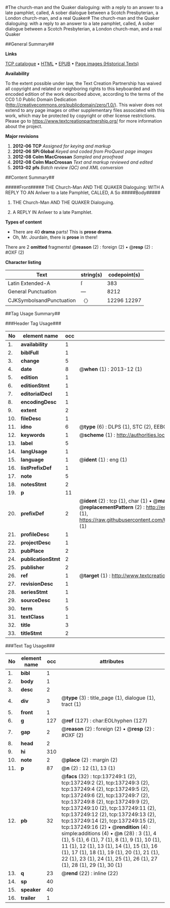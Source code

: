 #The church-man and the Quaker dialoguing: with a reply to an answer to a late pamphlet, called, A sober dialogue between a Scotch Presbyterian, a London church-man, and a real Quaker#
The church-man and the Quaker dialoguing: with a reply to an answer to a late pamphlet, called, A sober dialogue between a Scotch Presbyterian, a London church-man, and a real Quaker

##General Summary##

**Links**

[TCP catalogue](http://www.ota.ox.ac.uk/tcp/)  • 
[HTML](http://tei.it.ox.ac.uk/tcp/Texts-HTML/free/A79/A79570.html)  • 
[EPUB](http://tei.it.ox.ac.uk/tcp/Texts-EPUB/free/A79/A79570.epub) • 
[Page images (Historical Texts)](https://historicaltexts.jisc.ac.uk/eebo-99897624e)

**Availability**

To the extent possible under law, the Text Creation Partnership has waived all copyright and related or neighboring rights to this keyboarded and encoded edition of the work described above, according to the terms of the CC0 1.0 Public Domain Dedication (http://creativecommons.org/publicdomain/zero/1.0/). This waiver does not extend to any page images or other supplementary files associated with this work, which may be protected by copyright or other license restrictions. Please go to https://www.textcreationpartnership.org/ for more information about the project.

**Major revisions**

1. __2012-06__ __TCP__ *Assigned for keying and markup*
1. __2012-06__ __SPi Global__ *Keyed and coded from ProQuest page images*
1. __2012-08__ __Colm MacCrossan__ *Sampled and proofread*
1. __2012-08__ __Colm MacCrossan__ *Text and markup reviewed and edited*
1. __2013-02__ __pfs__ *Batch review (QC) and XML conversion*

##Content Summary##

#####Front#####
THE Church-Man AND THE QUAKER Dialoguing: WITH A REPLY TO AN Anſwer to a late Pamphlet, CALLED, A So
#####Body#####

1. THE Church-Man AND THE QUAKER Dialoguing.

1. A REPLY IN Anſwer to a late Pamphlet.

**Types of content**

  * There are 40 **drama** parts! This is **prose drama**.
  * Oh, Mr. Jourdain, there is **prose** in there!

There are 2 **omitted** fragments! 
 @__reason__ (2) : foreign (2)  •  @__resp__ (2) : #OXF (2)

**Character listing**


|Text|string(s)|codepoint(s)|
|---|---|---|
|Latin Extended-A|ſ|383|
|General Punctuation|—|8212|
|CJKSymbolsandPunctuation|〈〉|12296 12297|

##Tag Usage Summary##

###Header Tag Usage###

|No|element name|occ|attributes|
|---|---|---|---|
|1.|__availability__|1||
|2.|__biblFull__|1||
|3.|__change__|5||
|4.|__date__|8| @__when__ (1) : 2013-12 (1)|
|5.|__edition__|1||
|6.|__editionStmt__|1||
|7.|__editorialDecl__|1||
|8.|__encodingDesc__|1||
|9.|__extent__|2||
|10.|__fileDesc__|1||
|11.|__idno__|6| @__type__ (6) : DLPS (1), STC (2), EEBO-CITATION (1), PROQUEST (1), VID (1)|
|12.|__keywords__|1| @__scheme__ (1) : http://authorities.loc.gov/ (1)|
|13.|__label__|5||
|14.|__langUsage__|1||
|15.|__language__|1| @__ident__ (1) : eng (1)|
|16.|__listPrefixDef__|1||
|17.|__note__|5||
|18.|__notesStmt__|2||
|19.|__p__|11||
|20.|__prefixDef__|2| @__ident__ (2) : tcp (1), char (1)  •  @__matchPattern__ (2) : ([0-9\-]+):([0-9IVX]+) (1), (.+) (1)  •  @__replacementPattern__ (2) : http://eebo.chadwyck.com/downloadtiff?vid=$1&page=$2 (1), https://raw.githubusercontent.com/textcreationpartnership/Texts/master/tcpchars.xml#$1 (1)|
|21.|__profileDesc__|1||
|22.|__projectDesc__|1||
|23.|__pubPlace__|2||
|24.|__publicationStmt__|2||
|25.|__publisher__|2||
|26.|__ref__|1| @__target__ (1) : http://www.textcreationpartnership.org/docs/. (1)|
|27.|__revisionDesc__|1||
|28.|__seriesStmt__|1||
|29.|__sourceDesc__|1||
|30.|__term__|5||
|31.|__textClass__|1||
|32.|__title__|3||
|33.|__titleStmt__|2||


###Text Tag Usage###

|No|element name|occ|attributes|
|---|---|---|---|
|1.|__bibl__|1||
|2.|__body__|1||
|3.|__desc__|2||
|4.|__div__|3| @__type__ (3) : title_page (1), dialogue (1), tract (1)|
|5.|__front__|1||
|6.|__g__|127| @__ref__ (127) : char:EOLhyphen (127)|
|7.|__gap__|2| @__reason__ (2) : foreign (2)  •  @__resp__ (2) : #OXF (2)|
|8.|__head__|2||
|9.|__hi__|310||
|10.|__note__|2| @__place__ (2) : margin (2)|
|11.|__p__|87| @__n__ (2) : 12 (1), 13 (1)|
|12.|__pb__|32| @__facs__ (32) : tcp:137249:1 (2), tcp:137249:2 (2), tcp:137249:3 (2), tcp:137249:4 (2), tcp:137249:5 (2), tcp:137249:6 (2), tcp:137249:7 (2), tcp:137249:8 (2), tcp:137249:9 (2), tcp:137249:10 (2), tcp:137249:11 (2), tcp:137249:12 (2), tcp:137249:13 (2), tcp:137249:14 (2), tcp:137249:15 (2), tcp:137249:16 (2)  •  @__rendition__ (4) : simple:additions (4)  •  @__n__ (28) : 3 (1), 4 (1), 5 (1), 6 (1), 7 (1), 8 (1), 9 (1), 10 (1), 11 (1), 12 (1), 13 (1), 14 (1), 15 (1), 16 (1), 17 (1), 18 (1), 19 (1), 20 (1), 21 (1), 22 (1), 23 (1), 24 (1), 25 (1), 26 (1), 27 (1), 28 (1), 29 (1), 30 (1)|
|13.|__q__|23| @__rend__ (22) : inline (22)|
|14.|__sp__|40||
|15.|__speaker__|40||
|16.|__trailer__|1||
